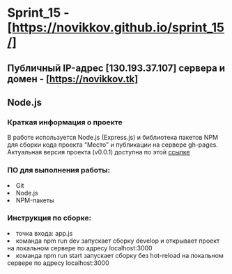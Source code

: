 # Sprint_15 - [https://novikkov.github.io/sprint_15/]

## Публичный IP-адрес [130.193.37.107] сервера и домен - [https://novikkov.tk]

## Node.js

### Краткая информация о проекте
В работе используется Node.js (Express.js) и библиотека пакетов NPM для сборки кода проекта "Место" и публикации на сервере gh-pages.
Актуальная версия проекта (v0.0.1) доступна по этой [ссылке](https://novikkov.github.io/sprint_15/)

###  ПО для выполнения работы:
<li>
Git
<li>
Node.js
<li>
NPM-пакеты

### Инструкция по сборке:
<li>
точка входа: app.js
<li>
команда npm run dev запускает сборку develop и открывает проект на локальном сервере по адресу localhost:3000
<li>
команда npm run start запускает сборку без hot-reload на локальном сервере по адресу localhost:3000
